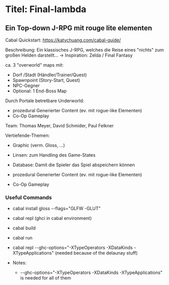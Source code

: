# Titel: **Final-lambda**

## Ein Top-down J-RPG mit rouge lite elementen

Cabal Quickstart: https://katychuang.com/cabal-guide/

Beschreibung:
Ein klassisches J-RPG, welches die Reise eines "nichts" zum großen Helden darstellt...
-> Inspiration: Zelda / Final Fantasy

ca. 3 "overworld" maps mit:

- Dorf /Stadt (Händler/Trainer/Quest)
- Spawnpoint (Story-Start, Quest)
- NPC-Gegner
- Optional: 1 End-Boss Map

Durch Portale betretbare Underworld:
- prozedural Generierter Content (ev. mit rogue-like Elementen)
- Co-Op Gameplay

Team: Thomas Meyer, David Schmider, Paul Felkner

Vertiefende-Themen:
- Graphic (verm. Gloss, ...)
- Linsen: zum Handling des Game-States 
- Database: Damit die Spieler das Spiel abspeichern können

- prozedural Generierter Content (ev. mit rogue-like Elementen)
- Co-Op Gameplay

### Useful Commands

- cabal install gloss --flags="GLFW -GLUT"
- cabal repl (ghci in cabal environment)
- cabal build
- cabal run
- cabal repl --ghc-options="-XTypeOperators -XDataKinds -XTypeApplications" (needed because of the delaunay stuff)

- Notes:
  - --ghc-options="-XTypeOperators -XDataKinds -XTypeApplications" is needed for all of them
